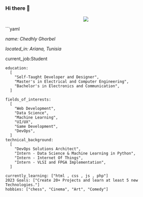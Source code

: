 ### Hi there 👋

<!--
**cheedli/cheedli** is a ✨ _special_ ✨ repository because its `README.md` (this file) appears on your GitHub profile.

Here are some ideas to get you started:

- 🔭 I’m currently working on ...
- 🌱 I’m currently learning ...
- 👯 I’m looking to collaborate on ...
- 🤔 I’m looking for help with ...
- 💬 Ask me about ...
- 📫 How to reach me: ...
- 😄 Pronouns: ...
- ⚡ Fun fact: ...
-->
<p align="center">
  <img src="https://capsule-render.vercel.app/api?text=Hey Everyone!🕹️&animation=fadeIn&type=waving&color=gradient&height=100"/>
</p>
```yaml

*name: Chedhly Ghorbel*

*located_in: Ariana, Tunisia*

current_job:Student 
```
education:
  [
    "Self-Taught Developer and Designer",
    "Master's in Electrical and Computer Engineering",
    "Bachelor's in Electronics and Communication",
  ]

fields_of_interests:
  [
    "Web Development",
    "Data Science",
    "Machine Learning",
    "UI/UX",
    "Game Development",
    "DevOps",
  ]
technical_background:
  [
    "DevOps Solutions Architect",
    "Intern - Data Science & Machine Learning in Python",
    "Intern - Internet Of Things",
    "Intern - VLSI and FPGA Implementation",
  ]
  
currently_learning: ["html , css , js , php"]
2023 Goals: ["Create 20+ Projects and learn at least 5 new Technologies."]
hobbies: ["chess", "Cinema", "Art", "Comedy"]

